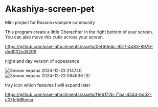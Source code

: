 # Akashiya-screen-pet
Mini project for Rosario+vampire community


This program create a little Charachter in the right bottom of your screen. You can also move this cutie 
across your screen.

https://github.com/user-attachments/assets/0ef60e4c-851f-4d83-8976-ded032cd5209

night and day version of appearance

![Знімок екрана 2024-12-23 214740](https://github.com/user-attachments/assets/912d2622-efb1-4f35-a5f4-36bf37830bad) ![Знімок екрана 2024-12-23 084636 (3)](https://github.com/user-attachments/assets/48e7ec3e-601c-4e4c-b7e5-0784fd20a831)

tray icon which features I will expand later


https://github.com/user-attachments/assets/f1e6172b-71aa-4544-bd52-c07fcfd8beca

